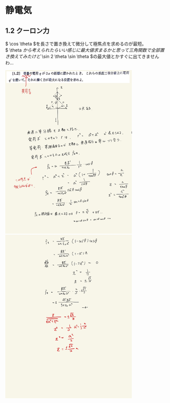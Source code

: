 <script type="text/javascript" async src="https://cdnjs.cloudflare.com/ajax/libs/mathjax/2.7.7/MathJax.js?config=TeX-MML-AM_CHTML">

</script>

<script type="text/x-mathjax-config">
 MathJax.Hub.Config({
 tex2jax: {
 inlineMath: [['$', '$'] ],
 displayMath: [ ['$$','$$'], ["\\[","\\]"] ]
 }
 });
</script>

# 静電気
## 1.2 クーロン力

$ \cos \theta $を長さで置き換えて微分して極焦点を求めるのが最短。
<br>
$ \theta $から考えられたらいい感じに最大値求まるかと思って三角関数で全部置き換えてみたけど$ \sin 2 \theta \sin \theta $の最大値とかすぐに出てきませんわ...
<br>

<img width="400" alt="electromagnetism-3" src="./images/se-2/Electromagnetism-3.jpg">
<img width="400" alt="electromagnetism-4" src="./images/se-2/Electromagnetism-4.jpg">